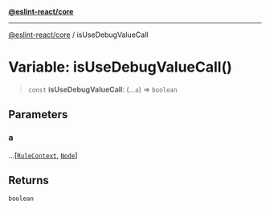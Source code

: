 [**@eslint-react/core**](../README.md)

***

[@eslint-react/core](../README.md) / isUseDebugValueCall

# Variable: isUseDebugValueCall()

> `const` **isUseDebugValueCall**: (...`a`) => `boolean`

## Parameters

### a

...\[[`RuleContext`](../-internal-/type-aliases/RuleContext.md), [`Node`](../-internal-/type-aliases/Node.md)\]

## Returns

`boolean`
